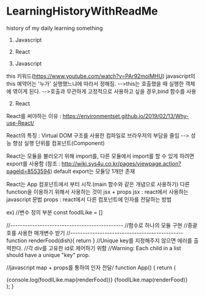 # LearningHistoryWithReadMe
history of my daily learning something
1. Javascript
2. React



1. Javascript

this 키워드(https://www.youtube.com/watch?v=PAr92molMHU)
javascript의 this 예약어는 '누가' 실행했느냐에 따라서 정해짐.
-->this는 호출했을 때 실행한 객체에 엮이게 된다.
-->호출과 무관하게 고정적으로 사용하고 싶을 경우,bind 함수를 사용


2. React

React를 써야하는 이유 : https://environmentset.github.io/2019/02/13/Why-use-React/

React의 특징 : Virtual DOM 구조를 사용한 컴파일로 브라우저의 부담을 줄임
--> 성능 향상
실행 단위를 컴포넌트(Component)

React는 모듈을 불러오기 위해 import를, 다른 모듈에서 import를 할 수 있게 하려면 export를 사용함
(참조 : http://wiki.sys4u.co.kr/pages/viewpage.action?pageId=8553594)
default export는 모듈당 1개만 존재 

React는 App 컴포넌트에서 부터 시작.(main 함수와 같은 개념으로 사용하기)
다른 function을 이용하기 위해서 사용하는 것이 jsx + props
jsx : react에서 사용하는 javascript 문법
props : react에서 다른 컴포넌트에 인자를 전달하는 방법

ex)
//변수 정의 부분
const foodILike = []

//----------------------------------------------
//함수로 하나의 모듈 구현
//중괄호를 사용한 매개변수 받기
//----------------------------------------------
function renderFood(dish){
  return <Food key = {dish.id} name = {dish.name} image = {dish.image}/>
}
//Unique key를 지정해주지 않으면 에러를 출력한다.
//각 div를 고유한 id로 제어하기 위함
//Warning: Each child in a list should have a unique "key" prop.

//javascript map + props를 통하여 인자 전달/
function App() {
  return (
    <div className="App">
      {console.log(foodILike.map(renderFood))}
      {foodILike.map(renderFood)}
    </div>
  );
}

